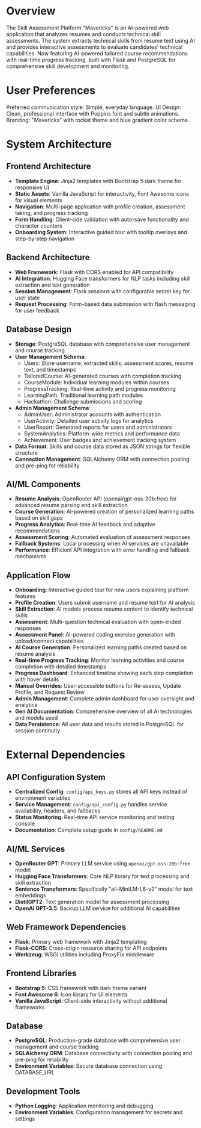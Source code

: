 # Overview

The Skill Assessment Platform "Mavericks" is an AI-powered web application that analyzes resumes and conducts technical skill assessments. The system extracts technical skills from resume text using AI and provides interactive assessments to evaluate candidates' technical capabilities. Now featuring AI-powered tailored course recommendations with real-time progress tracking, built with Flask and PostgreSQL for comprehensive skill development and monitoring.

# User Preferences

Preferred communication style: Simple, everyday language.
UI Design: Clean, professional interface with Poppins font and subtle animations.
Branding: "Mavericks" with rocket theme and blue gradient color scheme.

# System Architecture

## Frontend Architecture
- **Template Engine**: Jinja2 templates with Bootstrap 5 dark theme for responsive UI
- **Static Assets**: Vanilla JavaScript for interactivity, Font Awesome icons for visual elements
- **Navigation**: Multi-page application with profile creation, assessment taking, and progress tracking
- **Form Handling**: Client-side validation with auto-save functionality and character counters
- **Onboarding System**: Interactive guided tour with tooltip overlays and step-by-step navigation

## Backend Architecture
- **Web Framework**: Flask with CORS enabled for API compatibility
- **AI Integration**: Hugging Face transformers for NLP tasks including skill extraction and text generation
- **Session Management**: Flask sessions with configurable secret key for user state
- **Request Processing**: Form-based data submission with flash messaging for user feedback

## Database Design
- **Storage**: PostgreSQL database with comprehensive user management and course tracking
- **User Management Schema**: 
  - Users: Store username, extracted skills, assessment scores, resume text, and timestamps
  - TailoredCourse: AI-generated courses with completion tracking
  - CourseModule: Individual learning modules within courses
  - ProgressTracking: Real-time activity and progress monitoring
  - LearningPath: Traditional learning path modules
  - Hackathon: Challenge submissions and scoring
- **Admin Management Schema**:
  - AdminUser: Administrator accounts with authentication
  - UserActivity: Detailed user activity logs for analytics
  - UserReport: Generated reports for users and administrators
  - SystemAnalytics: Platform-wide metrics and performance data
  - Achievement: User badges and achievement tracking system
- **Data Format**: Skills and course data stored as JSON strings for flexible structure
- **Connection Management**: SQLAlchemy ORM with connection pooling and pre-ping for reliability

## AI/ML Components
- **Resume Analysis**: OpenRouter API (openai/gpt-oss-20b:free) for advanced resume parsing and skill extraction
- **Course Generation**: AI-powered creation of personalized learning paths based on skill gaps
- **Progress Analytics**: Real-time AI feedback and adaptive recommendations
- **Assessment Scoring**: Automated evaluation of assessment responses
- **Fallback Systems**: Local processing when AI services are unavailable
- **Performance**: Efficient API integration with error handling and fallback mechanisms

## Application Flow
- **Onboarding**: Interactive guided tour for new users explaining platform features
- **Profile Creation**: Users submit username and resume text for AI analysis
- **Skill Extraction**: AI models process resume content to identify technical skills
- **Assessment**: Multi-question technical evaluation with open-ended responses
- **Assessment Panel**: AI-powered coding exercise generation with upload/connect capabilities
- **AI Course Generation**: Personalized learning paths created based on resume analysis
- **Real-time Progress Tracking**: Monitor learning activities and course completion with detailed timestamps
- **Progress Dashboard**: Enhanced timeline showing each step completion with hover details
- **Manual Overrides**: User-accessible buttons for Re-assess, Update Profile, and Request Review
- **Admin Management**: Complete admin dashboard for user oversight and analytics
- **Gen AI Documentation**: Comprehensive overview of all AI technologies and models used
- **Data Persistence**: All user data and results stored in PostgreSQL for session continuity

# External Dependencies

## API Configuration System
- **Centralized Config**: `config/api_keys.py` stores all API keys instead of environment variables
- **Service Management**: `config/api_config.py` handles service availability, headers, and fallbacks
- **Status Monitoring**: Real-time API service monitoring and testing console
- **Documentation**: Complete setup guide in `config/README.md`

## AI/ML Services
- **OpenRouter GPT**: Primary LLM service using `openai/gpt-oss-20b:free` model
- **Hugging Face Transformers**: Core NLP library for text processing and skill extraction
- **Sentence Transformers**: Specifically "all-MiniLM-L6-v2" model for text embeddings
- **DistilGPT2**: Text generation model for assessment processing
- **OpenAI GPT-3.5**: Backup LLM service for additional AI capabilities

## Web Framework Dependencies
- **Flask**: Primary web framework with Jinja2 templating
- **Flask-CORS**: Cross-origin resource sharing for API endpoints
- **Werkzeug**: WSGI utilities including ProxyFix middleware

## Frontend Libraries
- **Bootstrap 5**: CSS framework with dark theme variant
- **Font Awesome 6**: Icon library for UI elements
- **Vanilla JavaScript**: Client-side interactivity without additional frameworks

## Database
- **PostgreSQL**: Production-grade database with comprehensive user management and course tracking
- **SQLAlchemy ORM**: Database connectivity with connection pooling and pre-ping for reliability
- **Environment Variables**: Secure database connection using DATABASE_URL

## Development Tools
- **Python Logging**: Application monitoring and debugging
- **Environment Variables**: Configuration management for secrets and settings